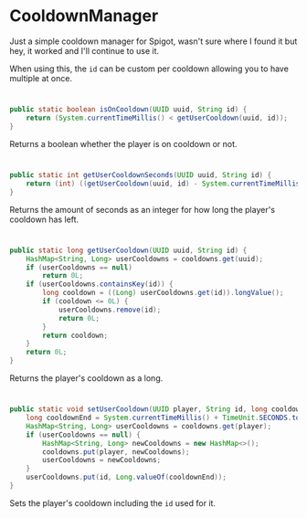 # CooldownManager
Just a simple cooldown manager for Spigot, wasn't sure where I found it but hey, it worked and I'll continue to use it.

When using this, the `id` can be custom per cooldown allowing you to have multiple at once.
#
```java
public static boolean isOnCooldown(UUID uuid, String id) {
	return (System.currentTimeMillis() < getUserCooldown(uuid, id));
}
```
Returns a boolean whether the player is on cooldown or not.
#
```java
public static int getUserCooldownSeconds(UUID uuid, String id) {
	return (int) ((getUserCooldown(uuid, id) - System.currentTimeMillis() + 1000) / 1000);
}
```
Returns the amount of seconds as an integer for how long the player's cooldown has left.
#
```java
public static long getUserCooldown(UUID uuid, String id) {
	HashMap<String, Long> userCooldowns = cooldowns.get(uuid);
	if (userCooldowns == null)
		return 0L;
	if (userCooldowns.containsKey(id)) {
		long cooldown = ((Long) userCooldowns.get(id)).longValue();
		if (cooldown <= 0L) {
			userCooldowns.remove(id);
			return 0L;
		}
		return cooldown;
	}
	return 0L;
}
```
Returns the player's cooldown as a long.
#
```java
public static void setUserCooldown(UUID player, String id, long cooldown) {
	long cooldownEnd = System.currentTimeMillis() + TimeUnit.SECONDS.toMillis(cooldown);
	HashMap<String, Long> userCooldowns = cooldowns.get(player);
	if (userCooldowns == null) {
		HashMap<String, Long> newCooldowns = new HashMap<>();
		cooldowns.put(player, newCooldowns);
		userCooldowns = newCooldowns;
	}
	userCooldowns.put(id, Long.valueOf(cooldownEnd));
}
```
Sets the player's cooldown including the `id` used for it.
